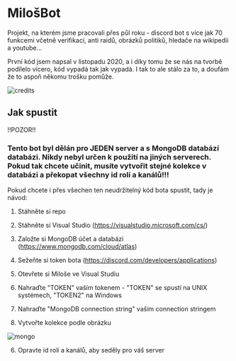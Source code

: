 # MilošBot
Projekt, na kterém jsme pracovali přes půl roku - discord bot s více jak 70 funkcemi včetně verifikací, anti raidů, obrázků politiků, hledače na wikipedii a youtube...

První kód jsem napsal v listopadu 2020, a i díky tomu že se nás na tvorbě podílelo vícero, kód vypadá tak jak vypadá. I tak to ale stálo za to, a doufám že to aspoň někomu trošku pomůže.

![credits](https://cdn.discordapp.com/attachments/782281045236121610/883749988147028008/unknown.png)

## Jak spustit
!!POZOR!!
### Tento bot byl dělán pro JEDEN server a s MongoDB databází databázi. Nikdy nebyl určen k použití na jiných serverech. Pokud tak chcete učinit, musíte vytvořit stejné kolekce v databázi a překopat všechny id rolí a kanálů!!!
Pokud chcete i přes všechen ten neudržitelný kód bota spustit, tady je návod:
1. Stáhněte si repo
2. Stáhněte si Visual Studio (https://visualstudio.microsoft.com/cs/)
3. Založte si MongoDB účet a databázi (https://www.mongodb.com/cloud/atlas)
4. Sežeňte si token bota (https://discord.com/developers/applications) 

1. Otevřete si Miloše ve Visual Studiu
2. Nahraďte "TOKEN" vaším tokenem - "TOKEN" se spustí na UNIX systémech, "TOKEN2" na Windows
3. Nahraďte "MongoDB connection string" vaším connection stringem
4. Vytvořte kolekce podle obrázku

![mongo](https://media.discordapp.net/attachments/719249155817603103/883799184485023764/unknown.png)

6. Opravte id rolí a kanálů, aby seděly pro váš server
